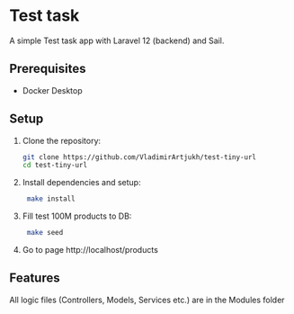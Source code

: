 # Test task

A simple Test task app with Laravel 12 (backend) and Sail.

## Prerequisites
- Docker Desktop

## Setup
1. Clone the repository:
   ```bash
   git clone https://github.com/VladimirArtjukh/test-tiny-url
   cd test-tiny-url

2. Install dependencies and setup:
   ```bash
    make install

3. Fill test 100M products to DB:
   ```bash
    make seed
   
4. Go to page http://localhost/products
   
## Features
All logic files (Controllers, Models, Services etc.) are in the Modules folder


